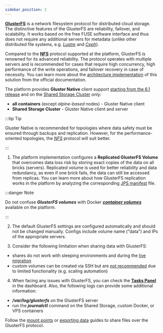 ```yaml
---
sidebar_position: 2
---
```


**[GlusterFS](https://docs.gluster.org/en/latest/)** is a network filesystem protocol for distributed cloud storage. The distinctive features of the GlusterFS are reliability, failover, and scalability. It works based on the free FUSE software interface and thus does not require any additional servers for metadata (unlike other distributed file systems, e.g. _[Lustre](https://www.lustre.org/)_ and _[Ceph](https://ceph.io/en/)_).

Compared to the **[NFS]( /docs/Data%20Storage%20Container/Data%20Sharing/Mount%20Protocols/NFS)** protocol supported at the platform, GlusterFS is renowned for its advanced reliability. The protocol operates with multiple servers and is recommended for cases that require high concurrency, high performance of the write operations, and failover recovery in case of necessity. You can learn more about the [architecture implementation](https://docs.gluster.org/en/latest/Quick-Start-Guide/Architecture/) of this solution from the official documentation.

The platform provides **Gluster Native** client support <u>starting from the 6.1 release</u> and on the [Shared Storage Cluster]( /docs/Data%20Storage%20Container/Shared%20Storage%20Container#shared-storage-auto-cluster) only:

- **all containers** (except _alpine-based_ nodes) - Gluster Native client
- **Shared Storage Cluster** - Gluster Native client and server

:::tip Tip

Gluster Native is recommended for topologies where data safety must be ensured through backups and replication. However, for the performance-oriented topologies, the _[NFS]( /docs/Data%20Storage%20Container/Data%20Sharing/Mount%20Protocols/NFS)_ protocol will suit better.

:::

1. The platform implementation configures a **Replicated GlusterFS Volume** that overcomes data loss risk by storing exact copies of the data on all bricks (servers). Replicated volume is used for better reliability and data redundancy, as even if one brick fails, the data can still be accessed from replicas. You can learn more about how GlusterFS replication works in the platform by analyzing the corresponding [JPS manifest](https://github.com/jelastic-jps/glusterfs/blob/master/replication-logic.jps) file.

:::danger Note

Do not confuse **_GlusterFS volumes_** with Docker **_[container volumes](/docs/Container/Container%20Configuration/Volumes)_** available on the platform.

:::

2. The default GlusterFS settings are configured automatically and should not be changed manually. Configs include volume name ("data") and IPs of the appropriate servers.

3. Consider the following limitation when sharing data with GlusterFS:

- shares do not work with sleeping environments and during the [live migration]( /docs/EnvironmentManagement/Environment%20Regions/Migration%20between%20Regions#live-migration)
- custom volumes can be created via SSH but are <u>not recommended</u> due to limited functionality (e.g. scaling automation)

4. When facing any issues with GlusterFS, you can check the **[Tasks Panel]( /docs/QuickStart/Dashboard%20Guide)** in the dashboard. Also, the following logs can provide some additional information:

- **_/var/log/glusterfs_** on the GlusterFS server
- run the **_journalctl_** command on the Shared Storage, custom Docker, or VPS containers

Follow the [mount points]( /docs/Data%20Storage%20Container/Data%20Sharing/Mount%20Points) or [exporting data]( /docs/Data%20Storage%20Container/Data%20Sharing/Exporting%20Data%20for%20Sharing) guides to share files over the GlusterFS protocol.
